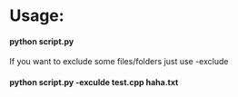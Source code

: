 # Usage:
#### python script.py
If you want to exclude some files/folders just use -exclude
#### python script.py -exculde test.cpp haha.txt
